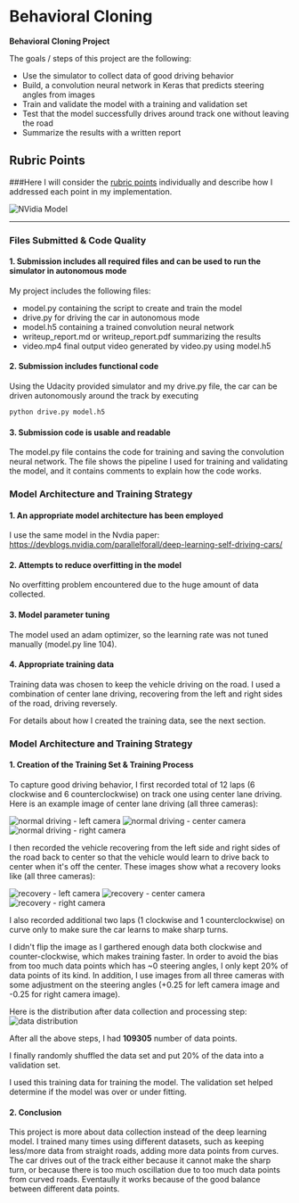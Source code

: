 # **Behavioral Cloning** 


**Behavioral Cloning Project**

The goals / steps of this project are the following:
* Use the simulator to collect data of good driving behavior
* Build, a convolution neural network in Keras that predicts steering angles from images
* Train and validate the model with a training and validation set
* Test that the model successfully drives around track one without leaving the road
* Summarize the results with a written report


[//]: # (Image References)

[image1]: ./examples/nvidia-architecture.png "Model Visualization"
[image2]: ./examples/normal_left_camera.jpg "Normal Image (Left Camera)"
[image3]: ./examples/normal_center_camera.jpg "Normal Image (Center Camera)"
[image4]: ./examples/normal_right_camera.jpg "Normal Image (Right Camera)"
[image5]: ./examples/recovery_left_camera.jpg "Recovery Image (Left Camera)"
[image6]: ./examples/recovery_center_camera.jpg "Recovery Image (Center Camera)"
[image7]: ./examples/recovery_right_camera.jpg "Recovery Image (Right Camera)"
[image8]: ./examples/distribution.png "Distribution"

## Rubric Points
###Here I will consider the [rubric points](https://review.udacity.com/#!/rubrics/432/view) individually and describe how I addressed each point in my implementation.  

![NVidia Model][image1]

---
### Files Submitted & Code Quality

#### 1. Submission includes all required files and can be used to run the simulator in autonomous mode

My project includes the following files:
* model.py containing the script to create and train the model
* drive.py for driving the car in autonomous mode
* model.h5 containing a trained convolution neural network 
* writeup_report.md or writeup_report.pdf summarizing the results
* video.mp4 final output video generated by video.py using model.h5

#### 2. Submission includes functional code
Using the Udacity provided simulator and my drive.py file, the car can be driven autonomously around the track by executing 
```sh
python drive.py model.h5
```

#### 3. Submission code is usable and readable

The model.py file contains the code for training and saving the convolution neural network. The file shows the pipeline I used for training and validating the model, and it contains comments to explain how the code works.

### Model Architecture and Training Strategy

#### 1. An appropriate model architecture has been employed

I use the same model in the Nvdia paper: https://devblogs.nvidia.com/parallelforall/deep-learning-self-driving-cars/

#### 2. Attempts to reduce overfitting in the model

No overfitting problem encountered due to the huge amount of data collected.

#### 3. Model parameter tuning

The model used an adam optimizer, so the learning rate was not tuned manually (model.py line 104).

#### 4. Appropriate training data

Training data was chosen to keep the vehicle driving on the road. I used a combination of center lane driving, recovering from the left and right sides of the road, driving reversely.

For details about how I created the training data, see the next section. 

### Model Architecture and Training Strategy

#### 1. Creation of the Training Set & Training Process

To capture good driving behavior, I first recorded total of 12 laps (6 clockwise and 6 counterclockwise) on track one using center lane driving. Here is an example image of center lane driving (all three cameras):

![normal driving - left camera][image2] ![normal driving - center camera][image3] ![normal driving - right camera][image4]

I then recorded the vehicle recovering from the left side and right sides of the road back to center so that the vehicle would learn to drive back to center when it's off the center. These images show what a recovery looks like (all three cameras):

![recovery - left camera][image5] ![recovery - center camera][image6] ![recovery - right camera][image7]

I also recorded additional two laps (1 clockwise and 1 counterclockwise) on curve only to make sure the car learns to make sharp turns.

I didn't flip the image as I garthered enough data both clockwise and counter-clockwise, which makes training faster. In order to avoid the bias from too much data points which has ~0 steering angles, I only kept 20% of data points of its kind. In addition, I use images from all three cameras with some adjustment on the steering angles (+0.25 for left camera image and -0.25 for right camera image).

Here is the distribution after data collection and processing step:
![data distribution][image8]

After all the above steps, I had **109305** number of data points.


I finally randomly shuffled the data set and put 20% of the data into a validation set. 

I used this training data for training the model. The validation set helped determine if the model was over or under fitting.

#### 2. Conclusion
This project is more about data collection instead of the deep learning model. I trained many times using different datasets, such as keeping less/more data from straight roads, adding more data points from curves. The car drives out of the track either because it cannot make the sharp turn, or because there is too much oscillation due to too much data points from curved roads. Eventaully it works because of the good balance between different data points.
